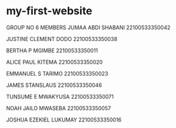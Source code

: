 # my-first-website
GROUP NO 6
MEMBERS 
JUMAA ABDI SHABANI 22100533350042

JUSTINE CLEMENT DODO 22100533350038

BERTHA P MGIMBE 22100533350011

ALICE PAUL KITEMA 22100533350020

EMMANUEL S TARIMO 22100533350023

JAMES STANSLAUS  22100533350046

TUNSUME E MWAKYUSA 22100533350071

NOAH JAILO MWASEBA 22100533350057

JOSHUA EZEKIEL LUKUMAY 22100533350016
